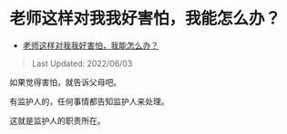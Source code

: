 # 老师这样对我我好害怕，我能怎么办？

- [老师这样对我我好害怕，我能怎么办？](https://www.zhihu.com/question/535147627/answer/2513614116)

>Last Updated: 2022/06/03

如果觉得害怕，就告诉父母吧。

有监护人的，任何事情都告知监护人来处理。

这就是监护人的职责所在。